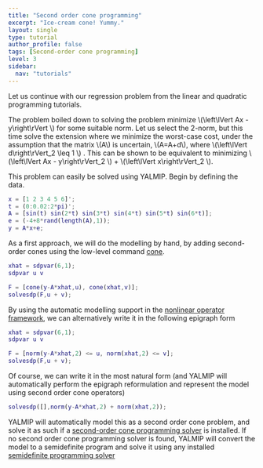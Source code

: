 ```yaml
---
title: "Second order cone programming"
excerpt: "Ice-cream cone! Yummy."
layout: single
type: tutorial
author_profile: false
tags: [Second-order cone programming]
level: 3
sidebar:
  nav: "tutorials"
---
```


Let us continue with our regression problem from the linear and quadratic programming tutorials.

The problem boiled down to solving the problem minimize \\(\left\lVert Ax - y\right\rVert \\) for some suitable norm. Let us select the 2-norm, but this time solve the extension where we minimize the worst-case cost, under the assumption that the matrix \\(A\\) is uncertain, \\(A=A+d\\), where \\(\left\lVert d\right\rVert_2 \leq 1 \\) . This can be shown to be equivalent to minimizing \\(\left\lVert Ax - y\right\rVert_2 \\) + \\(\left\lVert x\right\rVert_2 \\).

This problem can easily be solved using YALMIP. Begin by defining the data.

````matlab
x = [1 2 3 4 5 6]';
t = (0:0.02:2*pi)';
A = [sin(t) sin(2*t) sin(3*t) sin(4*t) sin(5*t) sin(6*t)];
e = (-4+8*rand(length(A),1));
y = A*x+e;
````

As a first approach, we will do the modelling by hand, by adding second-order cones using the low-level command [cone](/yalmip/comands/cone).

````matlab
xhat = sdpvar(6,1);
sdpvar u v

F = [cone(y-A*xhat,u), cone(xhat,v)];
solvesdp(F,u + v);
````

By using the automatic modelling support in the [nonlinear operator framework](/yalmip/tutorials/nonlinearoperator), we can alternatively write it in the following epigraph form

````matlab
xhat = sdpvar(6,1);
sdpvar u v

F = [norm(y-A*xhat,2) <= u, norm(xhat,2) <= v];
solvesdp(F,u + v);
````

Of course, we can write it in the most natural form (and YALMIP will automatically perform the epigraph reformulation and represent the model using second order cone operators)
````matlab
solvesdp([],norm(y-A*xhat,2) + norm(xhat,2));
````

YALMIP will automatically model this as a second order cone problem, and solve it as such if a [second-order cone programming solver](/yalmip/solvers) is installed. If no second order cone programming solver is found, YALMIP will convert the model to a semidefinite program and solve it using any installed [semidefinite programming solver](/yalmip/solvers)
